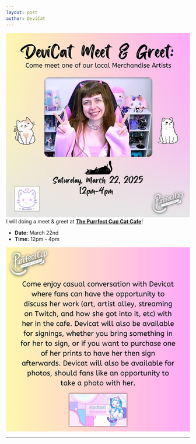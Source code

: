 ```yaml
---
layout: post
author: DeviCat
---
```


![](/img/devicat_purrfectcup.jpg)
I will doing a meet & greet at **[The Purrfect Cup Cat Cafe](https://www.facebook.com/share/1ABbAYHn24/)**!

<!--card-->

- **Date:** March 22nd
- **Time:** 12pm &#45; 4pm

![](/img/devicat_purrfectcup2.jpg)

---
